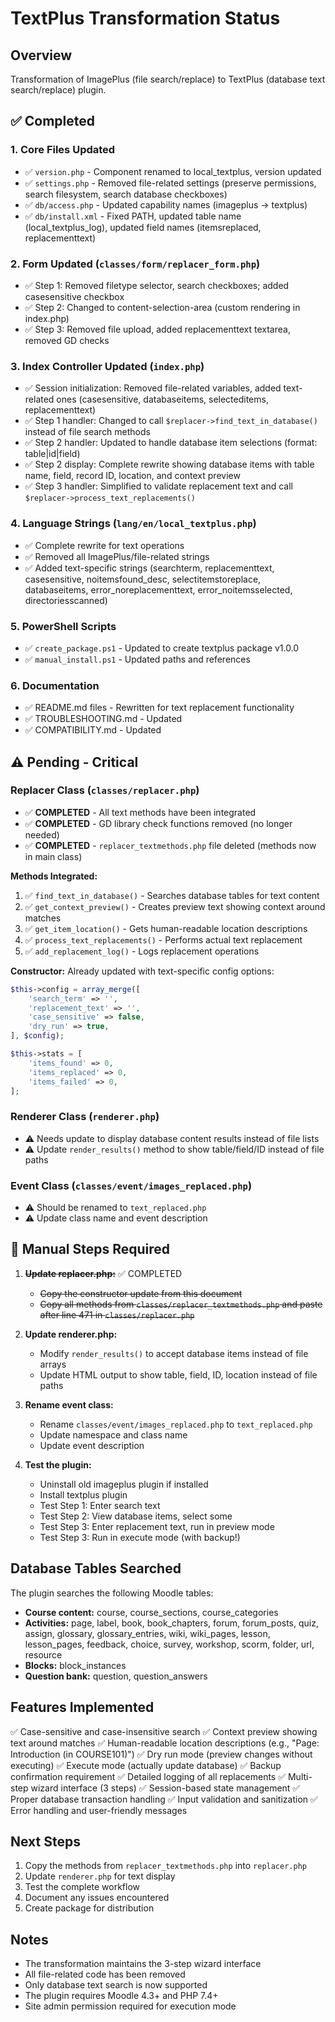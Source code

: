 # TextPlus Transformation Status

## Overview
Transformation of ImagePlus (file search/replace) to TextPlus (database text search/replace) plugin.

## ✅ Completed

### 1. Core Files Updated
- ✅ `version.php` - Component renamed to local_textplus, version updated
- ✅ `settings.php` - Removed file-related settings (preserve permissions, search filesystem, search database checkboxes)
- ✅ `db/access.php` - Updated capability names (imageplus → textplus)
- ✅ `db/install.xml` - Fixed PATH, updated table name (local_textplus_log), updated field names (itemsreplaced, replacementtext)

### 2. Form Updated (`classes/form/replacer_form.php`)
- ✅ Step 1: Removed filetype selector, search checkboxes; added casesensitive checkbox
- ✅ Step 2: Changed to content-selection-area (custom rendering in index.php)
- ✅ Step 3: Removed file upload, added replacementtext textarea, removed GD checks

### 3. Index Controller Updated (`index.php`)
- ✅ Session initialization: Removed file-related variables, added text-related ones (casesensitive, databaseitems, selecteditems, replacementtext)
- ✅ Step 1 handler: Changed to call `$replacer->find_text_in_database()` instead of file search methods
- ✅ Step 2 handler: Updated to handle database item selections (format: table|id|field)
- ✅ Step 2 display: Complete rewrite showing database items with table name, field, record ID, location, and context preview
- ✅ Step 3 handler: Simplified to validate replacement text and call `$replacer->process_text_replacements()`

### 4. Language Strings (`lang/en/local_textplus.php`)
- ✅ Complete rewrite for text operations
- ✅ Removed all ImagePlus/file-related strings
- ✅ Added text-specific strings (searchterm, replacementtext, casesensitive, noitemsfound_desc, selectitemstoreplace, databaseitems, error_noreplacementtext, error_noitemsselected, directoriesscanned)

### 5. PowerShell Scripts
- ✅ `create_package.ps1` - Updated to create textplus package v1.0.0
- ✅ `manual_install.ps1` - Updated paths and references

### 6. Documentation
- ✅ README.md files - Rewritten for text replacement functionality
- ✅ TROUBLESHOOTING.md - Updated
- ✅ COMPATIBILITY.md - Updated

## ⚠️ Pending - Critical

### Replacer Class (`classes/replacer.php`)
- ✅ **COMPLETED** - All text methods have been integrated
- ✅ **COMPLETED** - GD library check functions removed (no longer needed)
- ✅ **COMPLETED** - `replacer_textmethods.php` file deleted (methods now in main class)

**Methods Integrated:**
1. ✅ `find_text_in_database()` - Searches database tables for text content
2. ✅ `get_context_preview()` - Creates preview text showing context around matches
3. ✅ `get_item_location()` - Gets human-readable location descriptions
4. ✅ `process_text_replacements()` - Performs actual text replacement
5. ✅ `add_replacement_log()` - Logs replacement operations

**Constructor:**
Already updated with text-specific config options:
```php
$this->config = array_merge([
    'search_term' => '',
    'replacement_text' => '',
    'case_sensitive' => false,
    'dry_run' => true,
], $config);

$this->stats = [
    'items_found' => 0,
    'items_replaced' => 0,
    'items_failed' => 0,
];
```

### Renderer Class (`renderer.php`)
- ⚠️ Needs update to display database content results instead of file lists
- ⚠️ Update `render_results()` method to show table/field/ID instead of file paths

### Event Class (`classes/event/images_replaced.php`)
- ⚠️ Should be renamed to `text_replaced.php`
- ⚠️ Update class name and event description

## 🔧 Manual Steps Required

1. **~~Update replacer.php:~~** ✅ COMPLETED
   - ~~Copy the constructor update from this document~~
   - ~~Copy all methods from `classes/replacer_textmethods.php` and paste after line 471 in `classes/replacer.php`~~

2. **Update renderer.php:**
   - Modify `render_results()` to accept database items instead of file arrays
   - Update HTML output to show table, field, ID, location instead of file paths

3. **Rename event class:**
   - Rename `classes/event/images_replaced.php` to `text_replaced.php`
   - Update namespace and class name
   - Update event description

4. **Test the plugin:**
   - Uninstall old imageplus plugin if installed
   - Install textplus plugin
   - Test Step 1: Enter search text
   - Test Step 2: View database items, select some
   - Test Step 3: Enter replacement text, run in preview mode
   - Test Step 3: Run in execute mode (with backup!)

## Database Tables Searched

The plugin searches the following Moodle tables:
- **Course content:** course, course_sections, course_categories
- **Activities:** page, label, book, book_chapters, forum, forum_posts, quiz, assign, glossary, glossary_entries, wiki, wiki_pages, lesson, lesson_pages, feedback, choice, survey, workshop, scorm, folder, url, resource
- **Blocks:** block_instances
- **Question bank:** question, question_answers

## Features Implemented

✅ Case-sensitive and case-insensitive search
✅ Context preview showing text around matches
✅ Human-readable location descriptions (e.g., "Page: Introduction (in COURSE101)")
✅ Dry run mode (preview changes without executing)
✅ Execute mode (actually update database)
✅ Backup confirmation requirement
✅ Detailed logging of all replacements
✅ Multi-step wizard interface (3 steps)
✅ Session-based state management
✅ Proper database transaction handling
✅ Input validation and sanitization
✅ Error handling and user-friendly messages

## Next Steps

1. Copy the methods from `replacer_textmethods.php` into `replacer.php`
2. Update `renderer.php` for text display
3. Test the complete workflow
4. Document any issues encountered
5. Create package for distribution

## Notes

- The transformation maintains the 3-step wizard interface
- All file-related code has been removed
- Only database text search is now supported
- The plugin requires Moodle 4.3+ and PHP 7.4+
- Site admin permission required for execution mode
